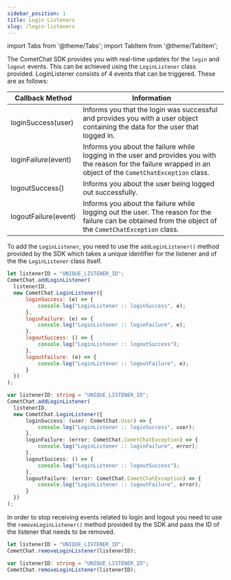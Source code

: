 ```yaml
---
sidebar_position: 1
title: Login Listeners
slug: /login-listeners
---
```


import Tabs from '@theme/Tabs';
import TabItem from '@theme/TabItem';

The CometChat SDK provides you with real-time updates for the `login`  and `logout`  events. This can be achieved using the `LoginListener` class provided. LoginListener consists of 4 events that can be triggered. These are as follows:

| Callback Method | Information | 
| ---- | ---- | 
| loginSuccess(user) | Informs you that the login was successful and provides you with a user object containing the data for the user that logged in. | 
| loginFailure(event) | Informs you about the failure while logging in the user and provides you with the reason for the failure wrapped in an object of the `CometChatException` class. | 
| logoutSuccess() | Informs you about the user being logged out successfully. | 
| logoutFailure(event) | Informs you about the failure while logging out the user. The reason for the failure can be obtained from the object of the `CometChatException` class. | 


To add the `LoginListener`, you need to use the `addLoginListener()` method provided by the SDK which takes a unique identifier for the listener and of the the `LoginListener` class itself.

<Tabs>
<TabItem value="Add Login Listener" label="Add Login Listener">

  ```javascript
let listenerID = "UNIQUE_LISTENER_ID";
CometChat.addLoginListener(
    listenerID,
    new CometChat.LoginListener({
        loginSuccess: (e) => {
            console.log("LoginListener :: loginSuccess", e);
        },
        loginFailure: (e) => {
            console.log("LoginListener :: loginFailure", e);
        },
        logoutSuccess: () => {
            console.log("LoginListener :: logoutSuccess");
        },
        logoutFailure: (e) => {
            console.log("LoginListener :: logoutFailure", e);
        }
    })
);  
  ```
</TabItem>
<TabItem value="Typescript" label="Typescript">

  ```typescript
var listenerID: string = "UNIQUE_LISTENER_ID";
CometChat.addLoginListener(
    listenerID,
    new CometChat.LoginListener({
        loginSuccess: (user: CometChat.User) => {
            console.log("LoginListener :: loginSuccess", user);
        },
        loginFailure: (error: CometChat.CometChatException) => {
            console.log("LoginListener :: loginFailure", error);
        },
        logoutSuccess: () => {
            console.log("LoginListener :: logoutSuccess");
        },
        logoutFailure: (error: CometChat.CometChatException) => {
            console.log("LoginListener :: logoutFailure", error);
        }
    })
);
  ```
</TabItem>
</Tabs>



In order to stop receiving events related to login and logout you need to use the `removeLoginListener()`  method provided by the SDK and pass the ID of the listener that needs to be removed.

<Tabs>
<TabItem value="Remove Login Listener" label="Remove Login Listener">

  ```javascript
let listenerID = "UNIQUE_LISTENER_ID";
CometChat.removeLoginListener(listenerID); 
  ```
</TabItem>
<TabItem value="Typescript" label="Typescript">

  ```typescript
var listenerID: string = "UNIQUE_LISTENER_ID";
CometChat.removeLoginListener(listenerID);
  ```
</TabItem>
</Tabs>

